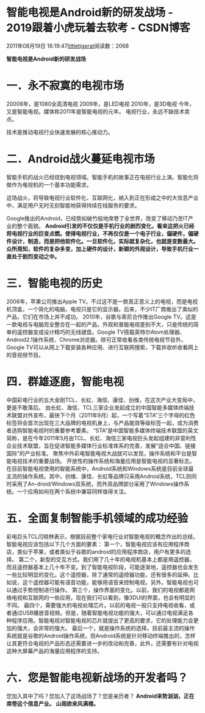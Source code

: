 
# 智能电视是Android新的研发战场 - 2019跟着小虎玩着去软考 - CSDN博客

2011年08月19日 18:19:47[littletigerat](https://me.csdn.net/littletigerat)阅读数：2068


**智能电视是Android新的研发战场**
# 一．永不寂寞的电视市场
20008年，是1080全高清电视
2009年，是LED电视
2010年，是3D电视
今年，又是智能电视。媒体称2011年是智能电视的元年。
电视行业，永远不缺技术卖点。

技术是推动电视行业快速发展的核心推动力。
# 二．Android战火蔓延电视市场
智能手机的战火已经烧到电视领域。智能手机的故事正在电视行业上演。智能化将做作为电视机的一个基本功能需求。

这场战火，将导致电视行业软件化、互联网化，纳入到正在形成之中的大信息产业中，满足用户无时无刻智能地获得持续在线服务的要求。

Google推出的Android，已经势如破竹般地席卷了全世界，改变了移动乃至IT产业的整个面貌。
**Android引发的不仅仅是手机行业的剧烈变化，看来这把火已经将电视行业的巨变点燃。使得电视行业，不再仅仅是一个电子行业，偏硬件，偏硬件设计，制造，而是把他软件化。一旦软件化，实际就复杂化，也就是变数最大。众所周知，软件的复杂多变，加上硬件的设计，新颖的外观设计，导致手机行业一直处于剧烈变动之中。**
# 三．智能电视的历史
2006年，苹果公司推出Apple TV。不过这不是一款真正意义上的电视，而是电视机顶盒，一个简化的电脑，电视只是它的显示器。后来，不少IT厂商推出了类似的产品，它们在市场上并不成功。
2010年，谷歌与索尼合作推出Google TV。这是一款电视与电脑完全整合在一起的产品，外观和普能电视差别不大，只是传统的简单的遥控器变成设计精巧的无线键盘。Google TV搭载英特尔Atom处理器、Android2.1操作系统、Chrome浏览器。除可正常收看各类传统电视节目外，Google TV可以从网上下载安装各种应用、进行互联网搜索，下载并收听收看网上的音视频节目。
# 四．群雄逐鹿，智能电视
中国彩电行业的五大金刚TCL、长虹、海信、康佳、创维，在这次产业大变局中，更是不敢落后。
由长虹、海信、TCL三家企业发起成立的中国智能多媒体终端技术联盟对外宣布，最快下个月（2011年9月）起，一个写着“STA”三个字母的红色标签将会首次出现在三大品牌的电视机身上，与产品能效等级标签一起，成为消费者选购智能电视时的重要参考要素。
“STA”是中国智能多媒体终端技术联盟的英文简称，是在今年2011年5月由TCL、长虹、海信三家电视巨头发起组建的非营利性企业技术联盟，旨在促进智能多媒体行业标准体系的完善，发展“适合中国、链接国际”的产业标准。
聚焦中外彩电智能电视大战就可以发现，操作系统和平台是智能电视技术的重要战场。
开放性的操作系统和海量应用是智能电视的显著标志。
在目前智能电视使用的智能系统中，Android系统和Windows系统是目前全球最主流的操作系统。其中，创维、康佳、长虹等品牌只采用Android系统，TCL则同 时采用了An-droid/Windows双系统，而外资品牌部分采用了Windows操作系统。一个应用如何在两个系统中兼容同样值得关注。
# 五．全面复制智能手机领域的成功经验
彩电巨头TCL闫晓林表示，根据目前整个家电行业对智能电视的概念作出的总结，智能电视应该包括以下几个方面的要素：
第一个，智能电视应该有应用程序商店，类似于苹果，或者类似于谷歌的android的应用程序商店，用户有更多的选择。
第二个，新型的交互方式。我们用了几十年的电视机基本上都是用遥控器，而且遥控器基本上几十年不变。到了智能电视阶段，可能逐渐地，遥控器也会发生一些比较明显的变化。这个遥控器，除了通常的遥控器功能，还有很多的延伸。比如说，这个遥控器可能有语音功能，能够用语音来控制电视。另外，智能电视也可以通过手势控制进行操作。
第三个，操作界面的变化。以前，我们的电视都是网络电视和互联网的一些应用，现在我们可以看到，像3DUI的界面，也会有明显的不同。
最四个，需要强大的电视处理芯片。以前的电视一般只支持电视收看，或者通过USB播放音视频。但是，随着智能电视功能的强大，可以通过电视满足各种程序应用。智能电视对智能电视的芯片就提出了更高的要求，它的处理能力会更加的强大，会非常的强大。
最后一个，就是操作系统的选择。目前最主流的操作系统就是谷歌的Android操作系统，但Android系统是针对移动终端推出的，怎样让其更符合电视的产品形态还需要进一步的改动和完善，此外，还需要有针对电视这种大屏幕产品的海量应用程序的支持。
# 六．您是智能电视新战场的开发者吗？
您加入其中了吗？您加入了这场战场了？您是亲历者？
**Android来势汹汹，正在席卷这个信息产业。**
**山雨欲来风满楼。**


